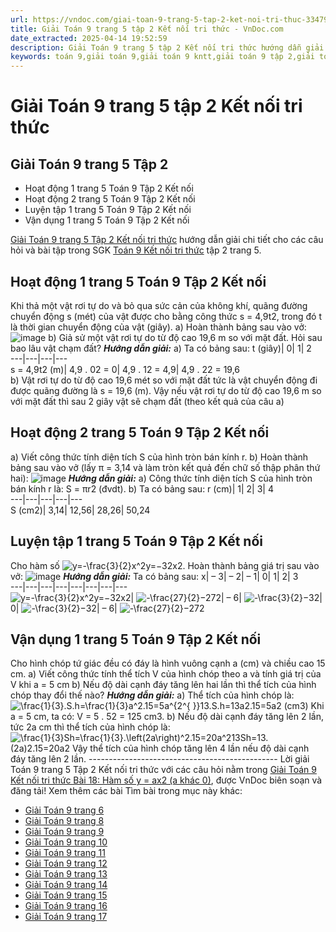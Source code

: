 ```yaml
---
url: https://vndoc.com/giai-toan-9-trang-5-tap-2-ket-noi-tri-thuc-334795
title: Giải Toán 9 trang 5 tập 2 Kết nối tri thức - VnDoc.com
date_extracted: 2025-04-14 19:52:59
description: Giải Toán 9 trang 5 tập 2 Kết nối tri thức hướng dẫn giải chi tiết các câu hỏi và bài tập trong SGK Toán 9 Kết nối tri thức tập 2.
keywords: toán 9,giải toán 9,giải toán 9 kntt,giải toán 9 tập 2,giải toán 9 kết nối tri thức,toán 9 kết nối tri thức tập 2,Toán 9 Kết nối tri thức Bài 18,giải Toán 9 Kết nối tri thức Bài 18,Toán 9 Kết nối tri thức Bài 18: Hàm số y = ax^2 (a khác 0),toán 9 kết nối tri thức tập 2 trang 5,Bài 18: Hàm số y = ax2 (a khác 0),toán 9 trang 5,giải toán 9 trang 5,giải toán 9 trang 5 kết nối,toán 9 trang 5 kết nối tri thức,toán 9 kntt tập 2 trang 5,toán 9 kết nối trang 5,luyện tập 1 sgk toán 9 tập 2
---
```


# Giải Toán 9 trang 5 tập 2 Kết nối tri thức
## Giải Toán 9 trang 5 Tập 2
  * Hoạt động 1 trang 5 Toán 9 Tập 2 Kết nối
  * Hoạt động 2 trang 5 Toán 9 Tập 2 Kết nối
  * Luyện tập 1 trang 5 Toán 9 Tập 2 Kết nối
  * Vận dụng 1 trang 5 Toán 9 Tập 2 Kết nối

[Giải Toán 9 trang 5 Tập 2 Kết nối tri thức](<https://vndoc.com/giai-toan-9-trang-5-tap-2-ket-noi-tri-thuc-334795>) hướng dẫn giải chi tiết cho các câu hỏi và bài tập trong SGK [Toán 9 Kết nối tri thức](<https://vndoc.com/toan-9-ket-noi-tri-thuc>) tập 2 trang 5.
## **Hoạt động 1 trang 5 Toán 9 Tập 2 Kết nối**
Khi thả một vật rơi tự do và bỏ qua sức cản của không khí, quãng đường chuyển động s \(mét\) của vật được cho bằng công thức s = 4,9t2, trong đó t là thời gian chuyển động của vật \(giây\).
a\) Hoàn thành bảng sau vào vở:
![image](https://i.vdoc.vn/data/image/2025/01/13/Hoat-dong-1-trang-5-Toan-9-Tap-2-Ket-noi.png)
b\) Giả sử một vật rơi tự do từ độ cao 19,6 m so với mặt đất. Hỏi sau bao lâu vật chạm đất?
_**Hướng dẫn giải:**_
a\) Ta có bảng sau:
t \(giây\)| 0| 1| 2  
---|---|---|---  
s = 4,9t2 \(m\)| 4,9 . 02 = 0| 4,9 . 12 = 4,9| 4,9 . 22 = 19,6  
b\) Vật rơi tự do từ độ cao 19,6 mét so với mặt đất tức là vật chuyển động đi được quãng đường là s = 19,6 \(m\).
Vậy nếu vật rơi tự do từ độ cao 19,6 m so với mặt đất thì sau 2 giây vật sẽ chạm đất \(theo kết quả của câu a\)
## **Hoạt động 2 trang 5 Toán 9 Tập 2 Kết nối**
a\) Viết công thức tính diện tích S của hình tròn bán kính r.
b\) Hoàn thành bảng sau vào vở \(lấy π = 3,14 và làm tròn kết quả đến chữ số thập phân thứ hai\):
![image](https://i.vdoc.vn/data/image/2025/01/13/Hoat-dong-2-trang-5-Toan-9-Tap-2-Ket-noi.png)
_**Hướng dẫn giải:**_
a\) Công thức tính diện tích S của hình tròn bán kính r là:
S = πr2 \(đvdt\).
b\) Ta có bảng sau:
r \(cm\)| 1| 2| 3| 4  
---|---|---|---|---  
S \(cm2\)| 3,14| 12,56| 28,26| 50,24  
## **Luyện tập 1 trang 5 Toán 9 Tập 2 Kết nối**
Cho hàm số ![y=-\\frac{3}{2}x^2](https://i.vdoc.vn/data/image/blank.png)y=−32x2. Hoàn thành bảng giá trị sau vào vở:
![image](https://i.vdoc.vn/data/image/2025/01/13/Luyen-tap-1-trang-5-Toan-9-Tap-2-Ket-noi.png)
_**Hướng dẫn giải:**_
Ta có bảng sau:
x| – 3| – 2| – 1| 0| 1| 2| 3  
---|---|---|---|---|---|---|---  
![y=-\\frac{3}{2}x^2](https://i.vdoc.vn/data/image/blank.png)y=−32x2| ![-\\frac{27}{2}](https://i.vdoc.vn/data/image/blank.png)−272| – 6| ![-\\frac{3}{2}](https://i.vdoc.vn/data/image/blank.png)−32| 0| ![-\\frac{3}{2}](https://i.vdoc.vn/data/image/blank.png)−32| – 6| ![-\\frac{27}{2}](https://i.vdoc.vn/data/image/blank.png)−272  
## **Vận dụng 1 trang 5 Toán 9 Tập 2 Kết nối**
Cho hình chóp tứ giác đều có đáy là hình vuông cạnh a \(cm\) và chiều cao 15 cm.
a\) Viết công thức tính thể tích V của hình chóp theo a và tính giá trị của V khi a = 5 cm
b\) Nếu độ dài cạnh đáy tăng lên hai lần thì thể tích của hình chóp thay đổi thế nào?
_**Hướng dẫn giải:**_
a\) Thể tích của hình chóp là: ![\\frac{1}{3}.S.h=\\frac{1}{3}a^2.15=5a^{2^{ }}](https://i.vdoc.vn/data/image/blank.png)13.S.h=13a2.15=5a2 \(cm3\)
Khi a = 5 cm, ta có: V = 5 . 52 = 125 cm3.
b\) Nếu độ dài cạnh đáy tăng lên 2 lần, tức 2a cm thì thể tích của hình chóp là:
![\\frac{1}{3}Sh=\\frac{1}{3}.\\left\(2a\\right\)^2.15=20a^2](https://i.vdoc.vn/data/image/blank.png)13Sh=13.\(2a\)2.15=20a2
Vậy thể tích của hình chóp tăng lên 4 lần nếu độ dài cạnh đáy tăng lên 2 lần.
\-----------------------------------------------
Lời giải Toán 9 trang 5 Tập 2 Kết nối tri thức với các câu hỏi nằm trong [Giải Toán 9 Kết nối tri thức Bài 18: Hàm số y = ax2 \(a khác 0\)](<https://vndoc.com/toan-9-ket-noi-tri-thuc-bai-18-ham-so-y-ax-2-a-khac-0-333533>), được VnDoc biên soạn và đăng tải\!
Xem thêm các bài Tìm bài trong mục này khác:
  * [Giải Toán 9 trang 6 ](</giai-toan-9-trang-6-tap-2-ket-noi-tri-thuc-334801>)
  * [Giải Toán 9 trang 8](</giai-toan-9-trang-8-tap-2-ket-noi-tri-thuc-335015>)
  * [Giải Toán 9 trang 9](</giai-toan-9-trang-9-tap-2-ket-noi-tri-thuc-335020>)
  * [Giải Toán 9 trang 10](</giai-toan-9-trang-10-tap-2-ket-noi-tri-thuc-335026>)
  * [Giải Toán 9 trang 11 ](</giai-toan-9-trang-11-tap-2-ket-noi-tri-thuc-335029>)
  * [Giải Toán 9 trang 12 ](</giai-toan-9-trang-12-tap-2-ket-noi-tri-thuc-335031>)
  * [Giải Toán 9 trang 13 ](</giai-toan-9-trang-13-tap-2-ket-noi-tri-thuc-335035>)
  * [Giải Toán 9 trang 14 ](</giai-toan-9-trang-14-tap-2-ket-noi-tri-thuc-335037>)
  * [Giải Toán 9 trang 15 ](</giai-toan-9-trang-15-tap-2-ket-noi-tri-thuc-335042>)
  * [Giải Toán 9 trang 16 ](</giai-toan-9-trang-16-tap-2-ket-noi-tri-thuc-335044>)
  * [Giải Toán 9 trang 17 ](</giai-toan-9-trang-17-tap-2-ket-noi-tri-thuc-335490>)

